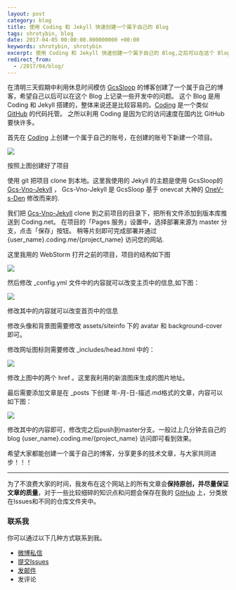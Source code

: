 ```yaml
---
layout: post
category: blog
title: 使用 Coding 和 Jekyll 快速创建一个属于自己的 Blog
tags: shrotybin, blog
date: 2017-04-05 00:00:00.000000000 +00:00
keywords: shrotybin, shrotybin
excerpt: 使用 Coding 和 Jekyll 快速创建一个属于自己的 Blog,之后可以在这个 Blog 添加 MarkDown 文件来书写自己想要记录的内容。
redirect_from:
  - /2017/04/blog/
---
```


在清明三天假期中利用休息时间模仿 [GcsSloop](http://www.gcssloop.com/) 的博客创建了一个属于自己的博客，希望自己以后可以在这个 Blog 上记录一些开发中的问题。
这个 Blog 是用 Coding 和 Jekyll 搭建的，整体来说还是比较容易的。[Coding](https://coding.net/) 是一个类似 [GitHub](https://github.com/) 的代码托管。
之所以利用 Coding 是因为它的访问速度在国内比 GitHub 要快许多。

首先在 [Coding](https://coding.net/) 上创建一个属于自己的账号，在创建的账号下新建一个项目。

![](http://ww1.sinaimg.cn/large/ee14e49dly1fec88omlpkj219q0wmae4.jpg)

按照上图创建好了项目

使用 git 把项目 clone 到本地。这里我使用的 Jekyll 的主题是使用 GcsSloop的[Gcs-Vno-Jekyll](https://github.com/GcsSloop/Gcs-Vno-Jekyll) ，
Gcs-Vno-Jekyll 是 GcsSloop 基于 onevcat 大神的 [OneV-s-Den](https://github.com/onevcat/OneV-s-Den) 修改而来的.

我们把 [Gcs-Vno-Jekyll](https://github.com/GcsSloop/Gcs-Vno-Jekyll) clone 到之前项目的目录下，把所有文件添加到版本库推送到 Coding.net。
在项目的「Pages 服务」设置中，选择部署来源为 master 分支，点击「保存」按钮。 稍等片刻即可完成部署并通过 {user_name}.coding.me/{project_name} 访问您的网站.

这里我用的 WebStorm 打开之前的项目，项目的结构如下图

![](http://ww1.sinaimg.cn/large/ee14e49dly1fec9ptk55pj20ju0nu40i.jpg)

然后修改 _config.yml 文件中的内容就可以改变主页中的信息,如下图：

![](http://ww1.sinaimg.cn/large/ee14e49dly1fec9ynmmaoj21ee0todn0.jpg)

修改其中的内容就可以改变首页中的信息

修改头像和背景图需要修改 assets/siteinfo 下的 avatar 和 background-cover 即可。

修改网址图标则需要修改 _includes/head.html 中的：

![](http://ww1.sinaimg.cn/large/ee14e49dly1feca5t21yyj21c0036gnb.jpg)

修改上图中的两个 href 。这里我利用的新浪图床生成的图片地址。

最后需要添加文章是在 _posts 下创建 年-月-日-描述.md格式的文章，内容可以如下图：

![](http://ww1.sinaimg.cn/large/ee14e49dly1fecadc0589j21k00zsdqh.jpg)

修改其中的内容即可，修改完之后push到master分支。一般过上几分钟去自己的 blog {user_name}.coding.me/{project_name} 访问即可看到效果。

希望大家都能创建一个属于自己的博客，分享更多的技术文章，与大家共同进步！！！

******

为了不浪费大家的时间，我发布在这个网站上的所有文章会**保持原创，并尽量保证文章的质量**，对于一些比较细碎的知识点和问题会保存在我的 [GitHub](https://github.com/shrotybin) 上，分类放在Issues和不同的仓库文件夹中。

### 联系我

你可以通过以下几种方式联系到我。

* [微博私信](http://weibo.com/shrotybin)
* [提交Issues](https://github.com/shrotybin/AndroidNote/issues)
* [发邮件](18334786948@163.com)
* 发评论